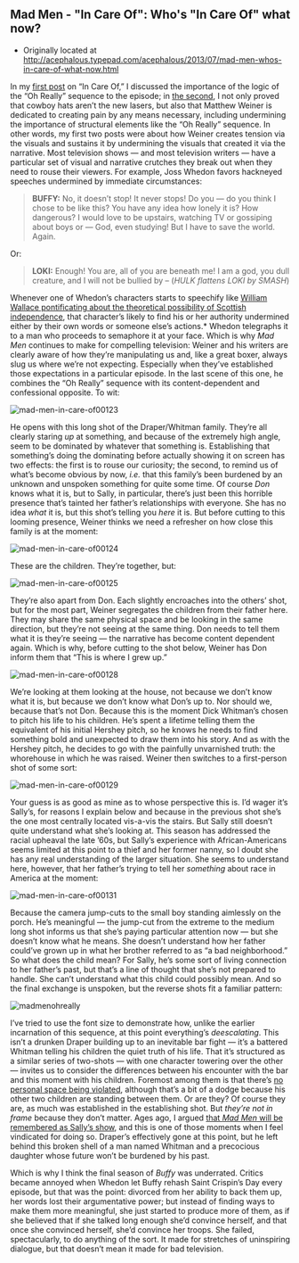 ## Mad Men - "In Care Of": Who's "In Care Of" what now?

 * Originally located at http://acephalous.typepad.com/acephalous/2013/07/mad-men-whos-in-care-of-what-now.html

In my [first post](http://www.lawyersgunsmoneyblog.com/2013/06/mad-men-in-care-of-what-oh-really) on “In Care Of,” I discussed the importance of the logic of the “Oh Really” sequence to the episode; in [the second](http://www.lawyersgunsmoneyblog.com/2013/06/mad-men-disappointment-in-care-of-convention),
 I not only proved that cowboy hats aren’t the new lasers, but also that Matthew Weiner is dedicated to creating pain by any means necessary, including undermining the importance of structural elements like the “Oh Really” sequence. In other words, my first two posts were about how Weiner creates tension via the visuals and sustains it by undermining the visuals that created it via the narrative. Most television shows — and most television writers — have a particular set of visual and narrative crutches they break out when they need to rouse their viewers. For example, Joss Whedon favors hackneyed speeches undermined by immediate circumstances:

> **BUFFY:** No, it doesn’t stop! It never stops! Do you — do you think I chose to  be like this? You have any idea how lonely it is? How dangerous? I would  love to be upstairs, watching TV or gossiping about boys or — God,  even studying! But I have to save the world. Again.

Or:

> **LOKI:** Enough! You are, all of you are beneath me! I am a god, you dull creature, and I will not be bullied by –
> (*HULK flattens LOKI by SMASH*)

Whenever one of Whedon’s characters starts to speechify like [William Wallace pontificating about the theoretical possibility of Scottish independence](http://youtu.be/gr_OpFxCx-A), that character’s likely to find his or her authority undermined either by their own words or someone else’s actions.* Whedon telegraphs it to a man who proceeds to semaphore it at your face. Which is why *Mad Men* continues to make for compelling television: Weiner and his writers are clearly aware of how they’re manipulating us and, like a great boxer, always slug us where we’re not expecting. Especially when they’ve established those expectations in a particular episode. In the last scene of this one, he combines the “Oh Really” sequence with its content-dependent and confessional opposite. To wit:

![mad-men-in-care-of00123](images/tv/mad-men-in-care-of-3/mad-men-in-care-of00123.png)

He opens with this long shot of the Draper/Whitman family. They’re all clearly staring *up* at something, and because of the extremely high angle, seem to be dominated by whatever that something is. Establishing that something’s doing the dominating before actually showing it on screen has two effects: the first is to rouse our curiosity; the second, to remind us of what’s become obvious by now, *i.e.* that this family’s been burdened by an unknown and unspoken something for quite some time. Of course *Don* knows what it is, but to Sally, in particular, there’s just been this horrible presence that’s tainted her father’s relationships with everyone. She has no idea *what* it is, but this shot’s telling you *here* it is. But before cutting to this looming presence, Weiner thinks we need a refresher on how close this family is at the moment:

![mad-men-in-care-of00124](images/tv/mad-men-in-care-of-3/mad-men-in-care-of00124.png)

These are the children. They’re together, but:

![mad-men-in-care-of00125](images/tv/mad-men-in-care-of-3/mad-men-in-care-of00125.png)

They’re also apart from Don. Each slightly encroaches into the others’ shot, but for the most part, Weiner segregates the children from their father here. They may share the same physical space and be looking in the same direction, but they’re not seeing at the same thing. Don needs to tell them what it is they’re seeing — the narrative has become content dependent again. Which is why, before cutting to the shot below, Weiner has Don inform them that “This is where I grew up.”

![mad-men-in-care-of00128](images/tv/mad-men-in-care-of-3/mad-men-in-care-of00128.png)

We’re looking at them looking at the house, not because we don’t know what it is, but because we don’t know what Don’s up to. Nor should we, because that’s not Don. Because this is the moment Dick Whitman’s chosen to pitch his life to his children. He’s spent a lifetime telling them the equivalent of his initial Hershey pitch, so he knows he needs to find something bold and unexpected to draw them into his story. And as with the Hershey pitch, he decides to go with the painfully unvarnished truth: the whorehouse in which he was raised. Weiner then switches to a first-person shot of some sort:

![mad-men-in-care-of00129](images/tv/mad-men-in-care-of-3/mad-men-in-care-of00129.png)

Your guess is as good as mine as to whose perspective this is. I’d wager it’s Sally’s, for reasons I explain below and because in the previous shot she’s the one most centrally located vis-a-vis the stairs. But Sally still doesn’t quite understand what she’s looking at. This season has addressed the racial upheaval the late ’60s, but Sally’s experience with African-Americans seems limited at this point to a thief and her former nanny, so I doubt she has any real understanding of the larger situation. She seems to understand here, however, that her father’s trying to tell her *something* about race in America at the moment:

![mad-men-in-care-of00131](images/tv/mad-men-in-care-of-3/mad-men-in-care-of00131.png)

Because the camera jump-cuts to the small boy standing aimlessly on the porch. He’s meaningful — the jump-cut from the extreme to the medium long shot informs us that she’s paying particular attention now — but she doesn’t know what he means. She doesn’t understand how her father could’ve grown up in what her brother referred to as “a bad neighborhood.” So what does the child mean? For Sally, he’s some sort of living connection to her father’s past, but that’s a line of thought that she’s not prepared to handle. She can’t understand what this child could possibly mean. And so the final exchange is unspoken, but the reverse shots fit a familiar pattern:

![madmenohreally](images/tv/mad-men-in-care-of-3/madmenohreally.jpg)

I’ve tried to use the font size to demonstrate how, unlike the earlier incarnation of this sequence, at this point everything’s *deescalating*. This isn’t a drunken Draper building up to an inevitable bar fight — it’s a battered Whitman telling his children the quiet truth of his life. That it’s structured as a similar series of two-shots — with one character towering over the other — invites us to consider the differences between his encounter with the bar and this moment with his children. Foremost among them is that there’s [no personal space being violated](http://www.lawyersgunsmoneyblog.com/wp-content/uploads/2013/06/mad-men-in-care-of-montage-02.jpg), although that’s a bit of a dodge because his other two children are standing between them. Or are they? Of course they are, as much was established in the establishing shot. But *they’re not in frame* because they don’t matter. Ages ago, I argued [that *Mad Men* will be remembered as Sally’s show](http://acephalous.typepad.com/acephalous/2012/03/mad-men-a-little-kiss.html), and this is one of those moments when I feel vindicated for doing so. Draper’s effectively gone at this point, but he left behind this broken shell of a man named Whitman and a precocious daughter whose future won’t be burdened by his past.

Which is why I think the final season of *Buffy* was underrated. Critics became annoyed when Whedon let Buffy rehash Saint Crispin’s Day every episode, but that was the point: divorced from her ability to back them up, her words lost their argumentative power; but instead of finding ways to make them more meaningful, she just started to produce more of them, as if she believed that if she talked long enough she’d convince herself, and that once she convinced herself, she’d convince her troops. She failed, spectacularly, to do anything of the sort. It made for stretches of uninspiring dialogue, but that doesn’t mean it made for bad television.
